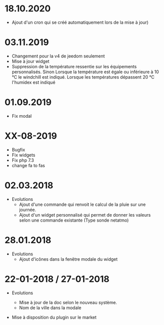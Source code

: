 18.10.2020
===

- Ajout d'un cron qui se créé automatiquement lors de la mise à jour)


03.11.2019
===

- Changement pour la v4 de jeedom seulement
- Mise à jour widget
- Suppression de la température ressentie sur les équipements personnalisés. Sinon  Lorsque la température est égale ou inférieure à 10 °C le windchill est indiqué. Lorsque les températures dépassent 20 °C l'humidex est indiqué



01.09.2019
===

- Fix modal

XX-08-2019
===

- Bugfix
- Fix widgets
- Fix php 7.3
- change fa to fas

02.03.2018
===

- Evolutions
	- Ajout d'une commande qui renvoit le calcul de la pluie sur une journée.
	- Ajout d'un widget personnalisé qui permet de donner les valeurs selon une commande existante (Type sonde netatmo)
	
	
	
28.01.2018
===

- Evolutions
	- Ajout d'icônes dans la fenêtre modale du widget


22-01-2018 / 27-01-2018
===

-   Evolutions
	-   Mise à jour de la doc selon le nouveau système.
	- 	Nom de la ville dans la modale
	
-  Mise à disposition du plugin sur le market
